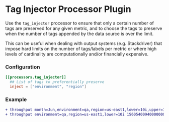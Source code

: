 # Tag Injector Processor Plugin

Use the `tag_injector` processor to ensure that only a certain number of tags are
preserved for any given metric, and to choose the tags to preserve when the
number of tags appended by the data source is over the limit.

This can be useful when dealing with output systems (e.g. Stackdriver) that
impose hard limits on the number of tags/labels per metric or where high
levels of cardinality are computationally and/or financially expensive.

### Configuration

```toml
[[processors.tag_injector]]
  ## List of tags to preferentially preserve
  inject = ["environment", "region"]
```

### Example

```diff
+ throughput month=Jun,environment=qa,region=us-east1,lower=10i,upper=1000i,mean=500i 1560540094000000000
+ throughput environment=qa,region=us-east1,lower=10i 1560540094000000000
```
